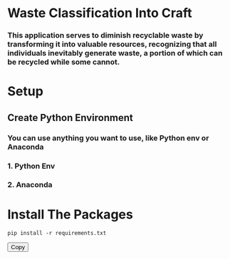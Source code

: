 # Waste Classification Into Craft

### This application serves to diminish recyclable waste by transforming it into valuable resources, recognizing that all individuals inevitably generate waste, a portion of which can be recycled while some cannot.

# Setup

## Create Python Environment

### You can use anything you want to use, like Python env or Anaconda

### 1. Python Env

### 2. Anaconda

# Install The Packages

<div>
       <pre><code id="install-code">pip install -r requirements.txt</code></pre>
       <button onclick="copyToClipboard('#install-code')">Copy</button>
</div>
